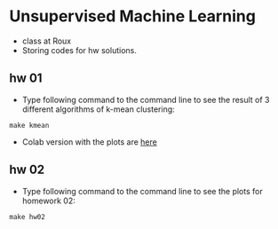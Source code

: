 # Unsupervised Machine Learning
* class at Roux
* Storing codes for hw solutions.

## hw 01

* Type following command to the command line to see the result of 3 different algorithms of k-mean clustering:
```
make kmean
```

* Colab version with the plots are [here](src/K_mean_cluster.ipynb)


## hw 02

* Type following command to the command line to see the plots for homework 02:
```
make hw02
```